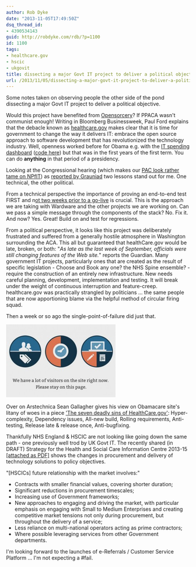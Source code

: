 ```yaml
---
author: Rob Dyke
date: "2013-11-05T17:49:50Z"
dsq_thread_id:
- 4390534143
guid: http://robdyke.com/rdb/?p=1100
id: 1100
tags:
- healthcare.gov
- hscic
- ukgovit
title: dissecting a major Govt IT project to deliver a political objective
url: /2013/11/05/dissecting-a-major-govt-it-project-to-deliver-a-political-objective/
---
```

Some notes taken on observing people the other side of the pond dissecting a major Govt IT project to deliver a political objective.

Would this project have benefited from [Opensorcery](http://www.businessweek.com/articles/2013-10-16/open-source-everything-the-moral-of-the-healthcare-dot-gov-debacle)? If PPACA wasn't communist enough! Writing in Bloomberg Businessweek, Paul Ford explains that the debacle known as [healthcare.gov](https://www.healthcare.gov/) makes clear that it is time for government to change the way it delivers IT: embrace the open source approach to software development that has revolutionized the technology industry. Well, openness worked before for Obama e.g. with the [IT spending dashboard](https://www.itdashboard.gov/) ([code here](http://sourceforge.net/projects/it-dashboard/)) but that was in the first years of the first term. You can do **anything** in that period of a presidency.

Looking at the Congressional hearing (which makes our [PAC look rather tame on NPfIT](http://www.publications.parliament.uk/pa/cm201314/cmselect/cmpubacc/294/29402.htm)) as [reported by Grauniad](http://www.theguardian.com/world/2013/oct/24/obamacare-website-testify-congress-live) two lessons stand out for me. One technical, the other political.

From a technical perspective the importance of proving an end-to-end test FIRST and n[ot two weeks prior to a go-live](https://twitter.com/SuzyKhimm/statuses/393392886965747712) is crucial. This is the approach we are taking with Wardware and the other projects we are working on. Can we pass a simple message through the components of the stack? No. Fix it. And now? Yes. Great! Build on and test for regressions.

<!--more-->

From a political perspective, it looks like this project was deliberately frustrated and suffered from a generally hostile atmosphere in Washington surrounding the ACA. This all but guaranteed that healthCare.gov would be late, broken, or both: "_As late as the last week of September, officials were still changing features of the Web site._" reports the Guardian. Many government IT projects, particularly ones that are created as the result of specific legislation - Choose and Book any one? the NHS Spine ensemble? - require the construction of an entirely new infrastructure. New needs careful planning, development, implementation and testing. It will break under the weight of continuous interruption and feature-creep. healthcare.gov was practically strangled by politicians ... the same people that are now apportioning blame via the helpful method of circular firing squad.

Then a week or so ago the single-point-of-failure did just that.

<img class="aligncenter size-medium wp-image-1124" alt="healthcare-error-640x426" src="/pubfiles/2013/11/healthcare-error-640x426-300x199.jpg" width="300" height="199" />

Over on Arstechnica Sean Gallagher gives his view on Obamacare site's litany of woes in a piece ['The seven deadly sins of HealthCare.gov'](http://arstechnica.com/information-technology/2013/10/the-seven-deadly-sins-of-healthcare-gov/): Hyper-complexity, Dependency issues, All-new build, Rolling requirements, Anti-testing, Release late & release once, Anti-bugfixing.

Thankfully NHS England & HSCIC are not looking like going down the same path - one previously well trod by UK Govt IT. The recently shared (in DRAFT) Strategy for the Health and Social Care Information Centre 2013-15 [[attached as PDF]](/pubfiles/2013/11/4a.-FINAL-For-Board-meeting-HSCIC-strategy.pdf) shows the changes in procurement and delivery of technology solutions to policy objectives.

"[HSCICs] future relationship with the market involves:"

<div>
  <ul>
    <li>
      Contracts with smaller financial values, covering shorter duration;
    </li>
    <li>
      Significant reductions in procurement timescales;
    </li>
    <li>
      Increasing use of Government frameworks;
    </li>
    <li>
      New approaches to engaging and driving the market, with particular emphasis on engaging with Small to Medium Enterprises and creating competitive market tensions not only during procurement, but throughout the delivery of a service;
    </li>
    <li>
      Less reliance on multi-national operators acting as prime contractors;
    </li>
    <li>
      Where possible leveraging services from other Government departments.
    </li>
  </ul>
  
  <p>
    I'm looking forward to the launches of e-Referrals / Customer Service Platform ... I'm not expecting a #fail.
  </p>
</div>